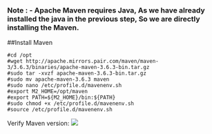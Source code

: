 ### Note : - Apache Maven requires Java, As we have already installed the java in the previous step, So we are directly installing the Maven.
##Install Maven
```
#cd /opt
#wget http://apache.mirrors.pair.com/maven/maven-3/3.6.3/binaries/apache-maven-3.6.3-bin.tar.gz
#sudo tar -xvzf apache-maven-3.6.3-bin.tar.gz
#sudo mv apache-maven-3.6.3 maven 
#sudo nano /etc/profile.d/mavenenv.sh
#export M2_HOME=/opt/maven
#export PATH=${M2_HOME}/bin:${PATH}
#sudo chmod +x /etc/profile.d/mavenenv.sh
#source /etc/profile.d/mavenenv.sh
```
Verify Maven version:
<image src="images/mavenVersionCheck.jpg"/>
